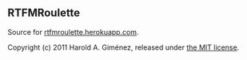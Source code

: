 RTFMRoulette
------------

Source for [rtfmroulette.herokuapp.com](http://rtfmroulette.herokuapp.com).

Copyright (c) 2011 Harold A. Giménez, released under [the MIT license](http://mit-license.org/).
